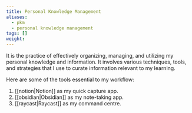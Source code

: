 ```yaml
---
title: Personal Knowledge Management
aliases:
  - pkm
  - personal knowledge management
tags: []
weight:
---
```

It is the practice of effectively organizing, managing, and utilizing my personal knowledge and information. It involves various techniques, tools, and strategies that I use to curate information relevant to my learning.

Here are some of the tools essential to my workflow:
1. [[notion|Notion]] as my quick capture app.
2. [[obsidian|Obsidian]] as my note-taking app.
3. [[raycast|Raycast]] as my command centre.
